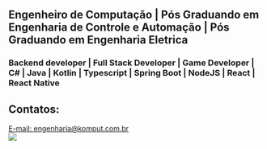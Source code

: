 <link rel="stylesheet" href="https://cdn.jsdelivr.net/gh/devicons/devicon@v2.15.1/devicon.min.css">
          

## Engenheiro de Computação | Pós Graduando em Engenharia de Controle e Automação | Pós Graduando em Engenharia Eletrica

### Backend developer | Full Stack Developer | Game Developer | C# | Java | Kotlin | Typescript | Spring Boot | NodeJS | React | React Native       

## Contatos:
<div>
<a href = "mailto:engenharia@komput.com.br">E-mail: engenharia@komput.com.br</a>
<br/>
<a href="https://www.linkedin.com/in/cainan-luyles/" target="_blank"><img src="https://img.shields.io/badge/-LinkedIn-%230077B5?style=for-the-badge&logo=linkedin&logoColor=white" target="_blank"></a>   
</div>
